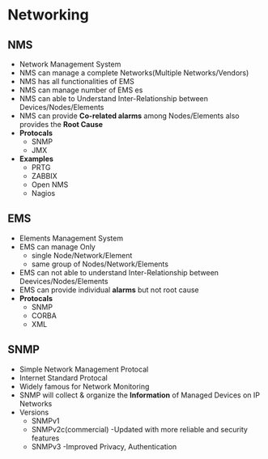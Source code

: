 # Networking
## NMS
- Network Management System
- NMS can manage a complete Networks(Multiple Networks/Vendors)
- NMS has all functionalities of EMS
- NMS can manage number of EMS es
- NMS can able to Understand Inter-Relationship between Devices/Nodes/Elements
- NMS can provide **Co-related alarms** among Nodes/Elements also provides the **Root Cause**
- **Protocals**
  - SNMP
  - JMX
- **Examples**
  - PRTG
  - ZABBIX
  - Open NMS
  - Nagios


## EMS
- Elements Management System
- EMS can manage Only 
  - single Node/Network/Element 
  - same group of Nodes/Network/Elements
- EMS can not able to understand Inter-Relationship between Deevices/Nodes/Elements
- EMS can provide individual **alarms** but not root cause
- **Protocals**
  - SNMP
  - CORBA
  - XML

## SNMP
- Simple Network Management Protocal
- Internet Standard Protocal
- Widely famous for Network Monitoring
- SNMP will collect & organize the **Information** of Managed Devices on IP Networks
- Versions
  - SNMPv1
  - SNMPv2c(commercial) -Updated with more reliable and security features
  - SNMPv3              -Improved Privacy, Authentication
